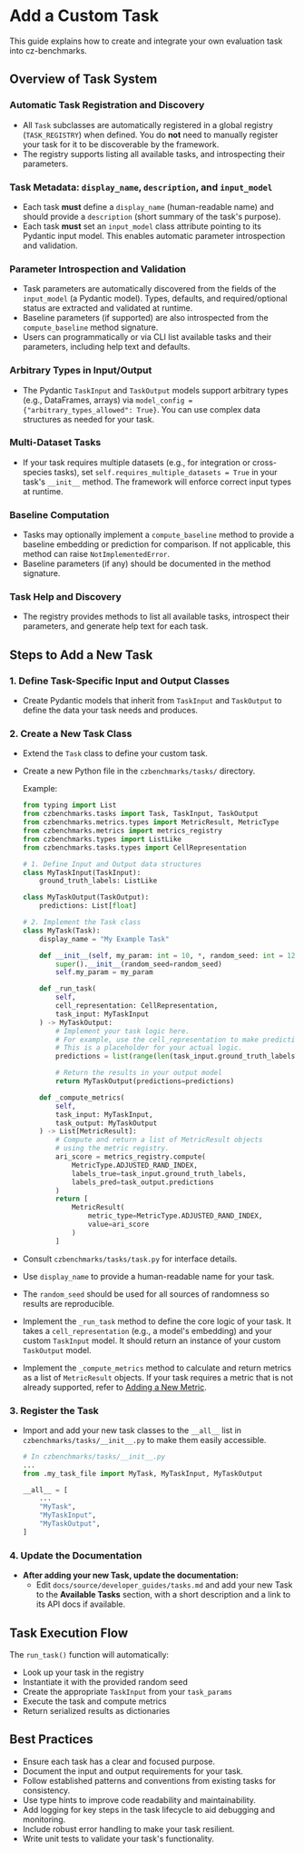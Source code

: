 # Add a Custom Task

This guide explains how to create and integrate your own evaluation task into cz-benchmarks.


## Overview of Task System

### Automatic Task Registration and Discovery

- All `Task` subclasses are automatically registered in a global registry (`TASK_REGISTRY`) when defined. You do **not** need to manually register your task for it to be discoverable by the framework.
- The registry supports listing all available tasks, and introspecting their parameters.

### Task Metadata: `display_name`, `description`, and `input_model`

- Each task **must** define a `display_name` (human-readable name) and should provide a `description` (short summary of the task's purpose).
- Each task **must** set an `input_model` class attribute pointing to its Pydantic input model. This enables automatic parameter introspection and validation.

### Parameter Introspection and Validation

- Task parameters are automatically discovered from the fields of the `input_model` (a Pydantic model). Types, defaults, and required/optional status are extracted and validated at runtime.
- Baseline parameters (if supported) are also introspected from the `compute_baseline` method signature.
- Users can programmatically or via CLI list available tasks and their parameters, including help text and defaults.

### Arbitrary Types in Input/Output

- The Pydantic `TaskInput` and `TaskOutput` models support arbitrary types (e.g., DataFrames, arrays) via `model_config = {"arbitrary_types_allowed": True}`. You can use complex data structures as needed for your task.

### Multi-Dataset Tasks

- If your task requires multiple datasets (e.g., for integration or cross-species tasks), set `self.requires_multiple_datasets = True` in your task's `__init__` method. The framework will enforce correct input types at runtime.

### Baseline Computation

- Tasks may optionally implement a `compute_baseline` method to provide a baseline embedding or prediction for comparison. If not applicable, this method can raise `NotImplementedError`.
- Baseline parameters (if any) should be documented in the method signature.

### Task Help and Discovery

- The registry provides methods to list all available tasks, introspect their parameters, and generate help text for each task.


## Steps to Add a New Task

### 1. Define Task-Specific Input and Output Classes

- Create Pydantic models that inherit from `TaskInput` and `TaskOutput` to define the data your task needs and produces.

### 2. Create a New Task Class

- Extend the `Task` class to define your custom task.
- Create a new Python file in the `czbenchmarks/tasks/` directory.

    Example:

    ```python
    from typing import List
    from czbenchmarks.tasks import Task, TaskInput, TaskOutput
    from czbenchmarks.metrics.types import MetricResult, MetricType
    from czbenchmarks.metrics import metrics_registry
    from czbenchmarks.types import ListLike
    from czbenchmarks.tasks.types import CellRepresentation

    # 1. Define Input and Output data structures
    class MyTaskInput(TaskInput):
        ground_truth_labels: ListLike

    class MyTaskOutput(TaskOutput):
        predictions: List[float]

    # 2. Implement the Task class
    class MyTask(Task):
        display_name = "My Example Task"

        def __init__(self, my_param: int = 10, *, random_seed: int = 123):
            super().__init__(random_seed=random_seed)
            self.my_param = my_param

        def _run_task(
            self,
            cell_representation: CellRepresentation,
            task_input: MyTaskInput
        ) -> MyTaskOutput:
            # Implement your task logic here.
            # For example, use the cell_representation to make predictions.
            # This is a placeholder for your actual logic.
            predictions = list(range(len(task_input.ground_truth_labels)))

            # Return the results in your output model
            return MyTaskOutput(predictions=predictions)

        def _compute_metrics(
            self,
            task_input: MyTaskInput,
            task_output: MyTaskOutput
        ) -> List[MetricResult]:
            # Compute and return a list of MetricResult objects
            # using the metric registry.
            ari_score = metrics_registry.compute(
                MetricType.ADJUSTED_RAND_INDEX,
                labels_true=task_input.ground_truth_labels,
                labels_pred=task_output.predictions
            )
            return [
                MetricResult(
                    metric_type=MetricType.ADJUSTED_RAND_INDEX,
                    value=ari_score
                )
            ]
    ```

- Consult `czbenchmarks/tasks/task.py` for interface details.
- Use `display_name` to provide a human-readable name for your task.
- The `random_seed` should be used for all sources of randomness so results are reproducible.
- Implement the `_run_task` method to define the core logic of your task. It takes a `cell_representation` (e.g., a model's embedding) and your custom `TaskInput` model. It should return an instance of your custom `TaskOutput` model.
- Implement the `_compute_metrics` method to calculate and return metrics as a list of `MetricResult` objects. If your task requires a metric that is not already supported, refer to [Adding a New Metric](./add_new_metric.md).

### 3. Register the Task

- Import and add your new task classes to the `__all__` list in `czbenchmarks/tasks/__init__.py` to make them easily accessible.

    ```python
    # In czbenchmarks/tasks/__init__.py
    ...
    from .my_task_file import MyTask, MyTaskInput, MyTaskOutput

    __all__ = [
        ...
        "MyTask",
        "MyTaskInput",
        "MyTaskOutput",
    ]
    ```

### 4. Update the Documentation

- **After adding your new Task, update the documentation:**
    - Edit `docs/source/developer_guides/tasks.md` and add your new Task to the **Available Tasks** section, with a short description and a link to its API docs if available.


## Task Execution Flow

The `run_task()` function will automatically:
- Look up your task in the registry
- Instantiate it with the provided random seed
- Create the appropriate `TaskInput` from your `task_params`
- Execute the task and compute metrics
- Return serialized results as dictionaries


## Best Practices

- Ensure each task has a clear and focused purpose.
- Document the input and output requirements for your task.
- Follow established patterns and conventions from existing tasks for consistency.
- Use type hints to improve code readability and maintainability.
- Add logging for key steps in the task lifecycle to aid debugging and monitoring.
- Include robust error handling to make your task resilient.
- Write unit tests to validate your task's functionality.

